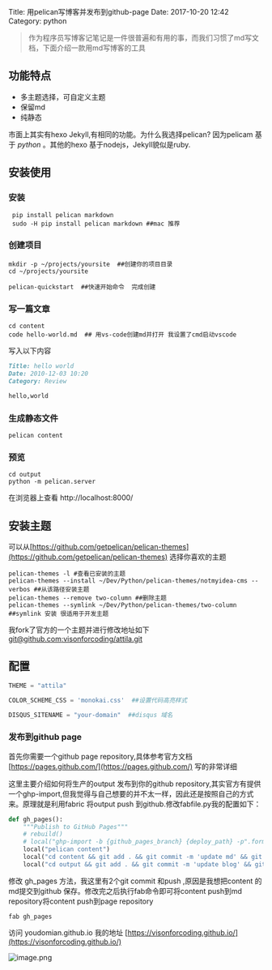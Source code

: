 Title: 用pelican写博客并发布到github-page
Date: 2017-10-20 12:42
Category: python

>作为程序员写博客记笔记是一件很普遍和有用的事，而我们习惯了md写文档，下面介绍一款用md写博客的工具

## 功能特点 ##

- 多主题选择，可自定义主题
- 保留md
- 纯静态

市面上其实有hexo Jekyll,有相同的功能。为什么我选择pelican? 因为pelicam 基于 *python* 。其他的hexo 基于nodejs，Jekyll貌似是ruby.

## 安装使用 ##

### 安装  ###
```shell
 pip install pelican markdown
 sudo -H pip install pelican markdown ##mac 推荐
```

### 创建项目 ###

```shell
mkdir -p ~/projects/yoursite  ##创建你的项目目录
cd ~/projects/yoursite

pelican-quickstart  ##快速开始命令  完成创建
```

### 写一篇文章 ###

```shell
cd content
code hello-world.md  ## 用vs-code创建md并打开 我设置了cmd启动vscode
```

写入以下内容

```md
Title: hello world
Date: 2010-12-03 10:20
Category: Review

hello,world
```

### 生成静态文件 ###

```shell
pelican content
```

### 预览 ###

```
cd output
python -m pelican.server
```

在浏览器上查看 http://localhost:8000/

## 安装主题 ##

可以从[https://github.com/getpelican/pelican-themes](https://github.com/getpelican/pelican-themes) 选择你喜欢的主题

```shell
pelican-themes -l #查看已安装的主题
pelican-themes --install ~/Dev/Python/pelican-themes/notmyidea-cms --verbos ##从该路径安装主题
pelican-themes --remove two-column ##删除主题
pelican-themes --symlink ~/Dev/Python/pelican-themes/two-column ##symlink 安装 很适用于开发主题
```

我fork了官方的一个主题并进行修改地址如下[git@github.com:visonforcoding/attila.git](git@github.com:visonforcoding/attila.git)

## 配置 ##

```python
THEME = "attila"

COLOR_SCHEME_CSS = 'monokai.css'  ##设置代码高亮样式

DISQUS_SITENAME = "your-domain"  ##disqus 域名
```

### 发布到github page ###

首先你需要一个github page repository,具体参考官方文档[https://pages.github.com/](https://pages.github.com/) 写的非常详细

这里主要介绍如何将生产的output 发布到你的github repository,其实官方有提供一个ghp-import,但我觉得与自己想要的并不太一样，因此还是按照自己的方式来。原理就是利用fabric 将output push 到github.修改fabfile.py我的配置如下：

```python
def gh_pages():
    """Publish to GitHub Pages"""
    # rebuild()
    # local("ghp-import -b {github_pages_branch} {deploy_path} -p".format(**env))
    local("pelican content")
    local("cd content && git add . && git commit -m 'update md' && git push origin master && cd ../")
    local("cd output && git add . && git commit -m 'update blog' && git push origin master && cd ../")
```

修改 gh_pages 方法，我这里有2个git commit 和push  ,原因是我想把content 的md提交到github 保存。修改完之后执行fab命令即可将content push到md repository将content push到page repository

```shell
fab gh_pages
```
访问 youdomian.github.io  我的地址 [https://visonforcoding.github.io/](https://visonforcoding.github.io/)

![image.png](http://upload-images.jianshu.io/upload_images/4033700-307543c6b1150521.png?imageMogr2/auto-orient/strip%7CimageView2/2/w/1240)




